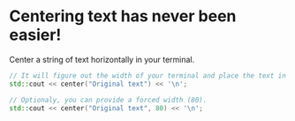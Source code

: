 # Centering text has never been easier!

Center a string of text horizontally in your terminal.

```cpp
// It will figure out the width of your terminal and place the text in the middle.
std::cout << center("Original text") << '\n';

// Optionaly, you can provide a forced width (80).
std::cout << center("Original text", 80) << '\n';
```
